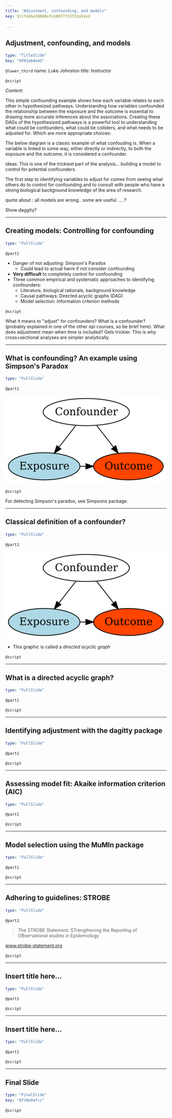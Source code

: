```yaml
---
title: "Adjustment, confounding, and models"
key: 911feb6e308d8e7e180f7f33f32a51ed

---
```

## Adjustment, confounding, and models

```yaml
type: "TitleSlide"
key: "9f03a6de45"
```

`@lower_third`
name: Luke Johnston
title: Instructor


`@script`

*Content*:


This simple confounding example shows how each variable relates to each other in
hypothesized pathways. Understanding how variables confounded the relationship
between the exposure and the outcome is essential to drawing more accurate
inferences about the associations. Creating these DAGs of the hypothesized
pathways is a powerful tool to understanding what could be confounders, what
could be colliders, and what needs to be adjusted for. Which are more
appropriate choices:

The below diagram is a classic example of what confouding is. When a variable is 
linked in some way, either directly or indirectly, to both the exposure and the 
outcome, it is considered a confounder.

ideas:
This is one of the trickiest part of the analysis... building a model to control
for potential confounders. 

The first step to identifying variables to adjust for comes from seeing what others
do to control for confounding and to consult with people who have a strong biological background knowledge of the area of research.

quote about : all models are wrong.. some are useful. ... ?

Show daggity?

---
## Creating models: Controlling for confounding

```yaml
type: "FullSlide"
```

`@part1`

- Danger of not adjusting: Simpson's Paradox
    - Could lead to actual harm if not consider confounding
- **Very difficult** to completely control for confounding
- Three common empirical and systematic approaches to identifying confounders:
    - Literature, biological rationale, background knowledge
    - Causal pathways: Directed acyclic graphs (DAG)
    - Model selection: Information criterion methods


`@script`

What it means to "adjust" for confounders? What is a confounder? (probably explained 
in one of the other epi courses, so be brief here).
What does adjustment mean when time is included? Gets trickier. This is why
    cross+sectional analyses are simpler analytically.


---
## What is confounding? An example using Simpson's Paradox

```yaml
type: "FullSlide"
```

`@part1`

![DAG](datasets/ch3-v2-classic-confounder.png)

`@script`

For detecting Simpson's paradox, see Simpsons package.

---
## Classical definition of a confounder?

```yaml
type: "FullSlide"
```

`@part1`

![DAG](datasets/ch3-v2-classic-confounder.png)

- This graphic is called a *directed acyclic graph*

`@script`


---
## What is a directed acyclic graph?

```yaml
type: "FullSlide"
```

`@part1`



`@script`

---
## Identifying adjustment with the dagitty package

```yaml
type: "FullSlide"
```

`@part1`



`@script`

---
## Assessing model fit: Akaike information criterion (AIC)

```yaml
type: "FullSlide"
```

`@part1`



`@script`

---
## Model selection using the MuMIn package

```yaml
type: "FullSlide"
```

`@part1`



`@script`

---
## Adhering to guidelines: STROBE

```yaml
type: "FullSlide"
```

`@part1`

> The STROBE Statement: STrengthening the Reporting of OBservational studies in Epidemiology

www.strobe-statement.org


`@script`

---
## Insert title here...

```yaml
type: "FullSlide"
```

`@part1`



`@script`


---
## Insert title here...

```yaml
type: "FullSlide"
```

`@part1`



`@script`



---
## Final Slide

```yaml
type: "FinalSlide"
key: "8f38e0afcc"
```

`@script`


